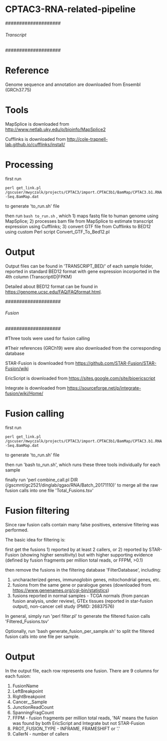 # CPTAC3-RNA-related-pipeline

####################
###### Transcript 
####################

# Reference

Genome sequence and annotation are downloaded from Ensembl (GRCh37.75)

# Tools

MapSplice is downloaded from http://www.netlab.uky.edu/p/bioinfo/MapSplice2

Cufflinks is downloaded from http://cole-trapnell-lab.github.io/cufflinks/install/

# Processing

first run 

`perl get_link.pl /gscuser/mwyczalk/projects/CPTAC3/import.CPTAC3b1/BamMap/CPTAC3.b1.RNA-Seq.BamMap.dat`

to generate 'to_run.sh' file

then run `bash to_run.sh`
, which 1) maps fastq file to human genome using MapSplice; 2) processes bam file from MapSplice to estimate transcript expression using Cufflinks; 3) convert GTF file from Cufflinks to BED12 using custom Perl script Convert_GTF_To_Bed12.pl

# Output

Output files can be found in 'TRANSCRIPT_BED/' of each sample folder, reported in standard BED12 format with gene expression incorported in the 4th column (TranscriptID|FPKM)

Detailed about BED12 format can be found in https://genome.ucsc.edu/FAQ/FAQformat.html.





####################
###### Fusion
####################

#Three tools were used for fusion calling

#Their references (GRCh19) were also downloaded from the corresponding database

STAR-Fusion is downloaded from https://github.com/STAR-Fusion/STAR-Fusion/wiki

EricScript is downloaded from https://sites.google.com/site/bioericscript

Integrate is downloaded from https://sourceforge.net/p/integrate-fusion/wiki/Home/

# Fusion calling

first run

`perl get_link.pl /gscuser/mwyczalk/projects/CPTAC3/import.CPTAC3b1/BamMap/CPTAC3.b1.RNA-Seq.BamMap.dat`

to generate 'to_run.sh' file



then run 'bash to_run.sh', which runs these three tools individually for each sample

finally run 'perl combine_call.pl DIR (/gscmnt/gc2521/dinglab/qgao/RNA/Batch_20171110)' to merge all the raw fusion calls into one file 'Total_Fusions.tsv'


# Fusion filtering

Since raw fusion calls contain many false positives, extensive filtering was performed.

The basic idea for filtering is:

first get the fusions 1) reported by at least 2 callers, or 2) reported by STAR-Fusion (showing higher sensitivity) but with higher supporting evidence (defined by fusion fragments per million total reads, or FFPM, >0.1)

then remove the fusions in the filtering database 'FilterDatabase', including:
1) uncharacterized genes, immunoglobin genes, mitochondrial genes, etc.
2) fusions from the same gene or paralogue genes (downloaded from https://www.genenames.org/cgi-bin/statistics)
3) fusions reported in normal samples - TCGA normals (from pancan fusion analysis, under review), GTEx tissues (reported in star-fusion output), non-cancer cell study (PMID: 26837576)

In general, simply run 'perl filter.pl' to generate the filtered fusion calls 'Filtered_Fusions.tsv'

Optionally, run 'bash generate_fusion_per_sample.sh' to split the filtered fusion calls into one file per sample.

# Output
In the output file, each row represents one fusion.
There are 9 columns for each fusion:
1) FusionName
2) LeftBreakpoint
3) RightBreakpoint
4) Cancer__Sample
5) JunctionReadCount
6) SpanningFragCount
7) FFPM                 - fusion fragments per million total reads, 'NA' means the fusion was found by both EricScript and Integrate but not STAR-Fusion
8) PROT_FUSION_TYPE     - INFRAME, FRAMESHIFT or '.'
9) CallerN              - number of callers
